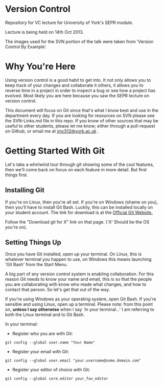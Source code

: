Version Control
===============

Repository for VC lecture for University of York's SEPR module.

Lecture is being held on 14th Oct 2013.

The images used for the SVN portion of the talk were taken from 'Version Control
By Example'.


Why You're Here
===============

Using version control is a good habit to get into. It not only allows you to
keep track of your changes and collaborate it others, it allows you to reverse
time in a project in order to inspect a bug or see how a project has evolved.
Most likely you are here because you saw the SEPR lecture on version control.

This document will focus on Git since that's what I know best and use in the
department every day. If you are looking for resources on SVN please see the
SVN-Links.md file in this repo. If you know of other sources that may be useful
to other students, please let me know; either through a pull-request on Github,
or email me at jmc512@york.ac.uk .

Getting Started With Git
========================

Let's take a whirlwind tour through git showing some of the cool features, then
we'll come back on focus on each feature in more detail. But first things first.

Installing Git
--------------

If you're on Linux, then you're all set. If you're on Windows (shame on you),
then you'll have to install Git Bash. Luckily, this can be installed locally on
your student account. The link for download is at the [Official Git Website.](http://git-scm.com/)

Follow the "Download git for X" link on that page. ('X' Should be the OS you're
on).

Setting Things Up
-----------------

Once you have Git installed, open up your terminal. On Linux, this is whatever
terminal you happen to use, on Windows this means launching 'Git Bash' from the
Start Menu.

A big part of any version control system is enabling collaboration. For this
reason Git needs to know your name and email, this is so that the people you
are collaborating with know who made what changes, and how to contact that
person. So let's get that out of the way.

If you're using Windows as your operating system, open Git Bash. If you're
sensible and using Linux, open up a terminal. Please note: from this point
on, **unless I say otherwise** when I say `In your terminal...' 
I am referring to both the Linux terminal and to Git Bash.

In your terminal:

* Register who you are with Git: 

~~~
git config --global user.name "Your Name"
~~~

* Register your email with Git: 

~~~
git config --global user.email "your.username@some.domain.com"
~~~

* Register your editor of choice with Git:

~~~
git config --global core.editor your_fav_editor
~~~

